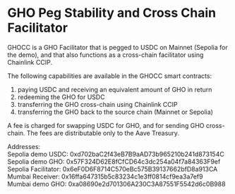 # GHO Peg Stability and Cross Chain Facilitator    

GHOCC is a GHO Facilitator that is pegged to USDC on Mainnet (Sepolia for the demo), and that also functions as a cross-chain facilitator using Chainlink CCIP.   


The following capabilities are available in the GHOCC smart contracts:    
1. paying USDC and receiving an equivalent amount of GHO in return    
2. redeeming the GHO for USDC    
3. transferring the GHO cross-chain using Chainlink CCIP   
4. transferring the GHO back to the source chain (Mainnet or Sepolia)    

A fee is charged for swapping USDC for GHO, and for sending GHO cross-chain. The fees are distributable only to the Aave Treasury.    

Addresses:    
Sepolia demo USDC: 0xd702baC2f43eB7B9aAD73b965210b241d873154C    
Sepolia demo GHO: 0x57F324D62E8fCfCD64c3dc254a04f7a84363F9ef    
Sepolia Facilitator: 0x6eF0D6F8714C570eBc575B39137662bfD8a913CA    
Mumbai Receiver: 0x16ffa647315b5c83234c1e3ff0814cf9ea3a7ef9    
Mumbai demo GHO: 0xa08690e2d701306A230C3A87551F5542d6c0B988    